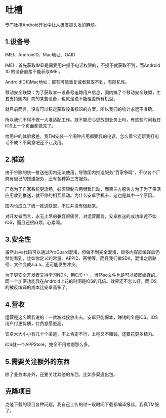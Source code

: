 # 吐槽

专门吐槽Android开发中让人极度抓头发的麻烦。

## 1.设备号

IMEI、AndroidID、Mac地址、OAID

IMEI：首先获取IMEI是需要用户授予电话权限的，不授予就获取不到，而Android 10 的设备直接不能获取IMEI。

AndroidID和Mac地址：都有可能重复或者获取不到，有随机性。

移动安全联盟：为了获取唯一设备号追踪用户信息，国内搞了个移动安全联盟，主要支持国内厂商的某些设备，也就是说不能覆盖所有机型。

就目前而言，没有可以稳定获取设备标识的方案。所以我们的统计永远不准确。

所以我们不得不做一大堆适配工作。就不能把心思放到业务上吗，有这些时间我在IOS上一个页面都做完了。

给用户的体验极差，我TM安装一个闹钟应用都要我的电话，怎么着它还帮我打电话不成？不同意吧还不让我用。

## 2.推送

由于谷歌的统一推送在国内无法使用，导致国内推送服务“百家争鸣”，不仅各个厂商有自己的推送服务，还有各种第三方服务。

厂商为了自家系统更流畅，必须限制应用频繁启动，而第三方服务方为了为了保活应用收到推送，就不停的相互启动。为什么安卓手机卡，这也是其中一个原因。

国内也成立了统一推送联盟，不过并没有做起来。

对开发者而言，永无止尽的兼容很痛苦，对运营而言，安卓推送的成功率远不如IOS，而且还很麻烦。心累啊。

## 3.安全性

虽然Java代码可以通过ProGuard混淆，但做不到完全混淆，很多内容反编译后仍然能看到，比如你定义的常量、APPID、密钥等，而且我们做SDK，混淆之后路径、文件变成a.a.a，还可能发生冲突。

为了更安全开发者又得学习NDK，用C/C++ ，当然so文件也是可以被反编译的。同一个加密功能我在Android上花的时间是iOS的几倍。效果还不怎么好。而IOS的被反编译的成本比安卓高多了。

## 4.营收

运营是这么跟我说的：一款游戏投放出去，安卓只能保本，赚钱的全是iOS。iOS用户付更优质，付费意愿更高。

安卓大大小小有几十个渠道，不上肯定不行，上吧又不赚钱，还要花更多精力。

iOS就一个APPStore，完全不用考虑那么多。

## 5.需要关注额外的东西

除了业务本身外，还要关注其他的东西，比如多渠道出包。

## 克隆项目

克隆下载的项目各种问题，我自己上传的过一段时间下载都编译报错，我真TM服了。